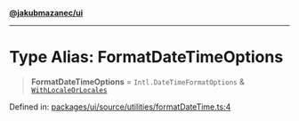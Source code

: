 [**@jakubmazanec/ui**](../README.md)

---

# Type Alias: FormatDateTimeOptions

> **FormatDateTimeOptions** = `Intl.DateTimeFormatOptions` &
> [`WithLocaleOrLocales`](WithLocaleOrLocales.md)

Defined in:
[packages/ui/source/utilities/formatDateTime.ts:4](https://github.com/jakubmazanec/tools/blob/d956cf350ae3e6bad1df754a19dfbabb088c1451/packages/ui/source/utilities/formatDateTime.ts#L4)
